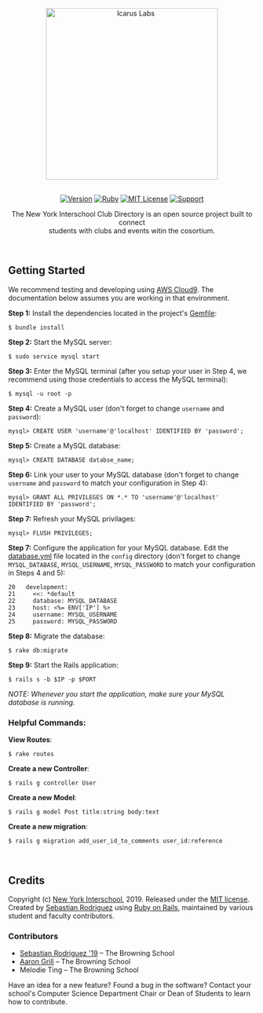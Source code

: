 <div align="center"><div style="margin-bottom: 30px"><a href="http://www.interschool.org/"><img src="http://seb646.com/images/interschool-padding.png" alt="Icarus Labs" width="350"/></a></div>

[![Version](https://img.shields.io/badge/Download-v0.1.0-brightgreen.svg "Version")](https://github.com/seb646/interschool-club-directory/releases/tag/v0.1.0) [![Ruby](https://img.shields.io/badge/Ruby-v2.4.0-red.svg "Ruby Version")](https://www.ruby-lang.org/en/news/2016/12/25/ruby-2-4-0-released/) [![MIT License](https://img.shields.io/badge/License-MIT-blue.svg "MIT License")](https://github.com/seb646/interschool-club-directory/blob/master/LICENSE) [![Support](https://img.shields.io/badge/Support-red.svg "Support")](#)

The New York Interschool Club Directory is an open source project built to connect <br> students with clubs and events witin the cosortium.</div><br>

## Getting Started
We recommend testing and developing using [AWS Cloud9](https://aws.amazon.com/cloud9). The documentation below assumes you are working in that environment. 

__Step 1:__ Install the dependencies located in the project's [Gemfile](https://github.com/seb646/interschool-club-directory/blob/master/Gemfile):
```
$ bundle install
```
__Step 2:__ Start the MySQL server:
```
$ sudo service mysql start
```
__Step 3:__ Enter the MySQL terminal (after you setup your user in Step 4, we recommend using those credentials to access the MySQL terminal):
```
$ mysql -u root -p
```
__Step 4:__ Create a MySQL user (don't forget to change `username` and `password`):
```
mysql> CREATE USER 'username'@'localhost' IDENTIFIED BY 'password';
```
__Step 5:__ Create a MySQL database:
```
mysql> CREATE DATABASE databse_name;
```
__Step 6:__ Link your user to your MySQL database (don't forget to change `username` and `password` to match your configuration in Step 4):
```
mysql> GRANT ALL PRIVILEGES ON *.* TO 'username'@'localhost' IDENTIFIED BY 'password';
```
__Step 7:__ Refresh your MySQL privilages:
```
mysql> FLUSH PRIVILEGES;
```
__Step 7:__ Configure the application for your MySQL database. Edit the [database.yml](https://github.com/seb646/interschool-club-directory/blob/master/config/database.yml) file located in the `config` directory (don't forget to change `MYSQL_DATABASE`, `MYSQL_USERNAME`, `MYSQL_PASSWORD` to match your configuration in Steps 4 and 5):
```
20   development:
21     <<: *default
22     database: MYSQL_DATABASE
23     host: <%= ENV['IP'] %>
24     username: MYSQL_USERNAME
25     password: MYSQL_PASSWORD
```
__Step 8:__ Migrate the database:
```
$ rake db:migrate
```
__Step 9:__ Start the Rails application:
```
$ rails s -b $IP -p $PORT
```
_NOTE: Whenever you start the application, make sure your MySQL database is running._

### Helpful Commands:
__View Routes__:
```
$ rake routes
```
__Create a new Controller__: 
```
$ rails g controller User
```
__Create a new Model__: 
```
$ rails g model Post title:string body:text
```
__Create a new migration__: 
```
$ rails g migration add_user_id_to_comments user_id:reference
```
<br>

## Credits
Copyright (c) [New York Interschool](http://www.interschool.org/), 2019. Released under the [MIT license](https://github.com/icaruslabs/icarus-desktop/blob/master/LICENSE). Created by [Sebastian Rodriguez](https://seb646.com) using [Ruby on Rails](https://rubyonrails.org/), maintained by various student and faculty contributors.

### Contributors
* [Sebastian Rodriguez '19](https://github.com/seb646) – The Browning School
* [Aaron Grill](https://github.com/aarongrill) – The Browning School 
* Melodie Ting – The Browning School 

Have an idea for a new feature? Found a bug in the software? Contact your school's Computer Science Department Chair or Dean of Students to learn how to contribute. 
